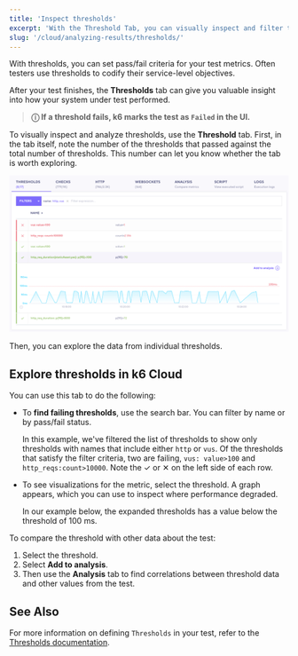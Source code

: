 ```yaml
---
title: 'Inspect thresholds'
excerpt: 'With the Threshold Tab, you can visually inspect and filter the performance of your Thresholds during a k6 test.'
slug: '/cloud/analyzing-results/thresholds/'
---
```


With thresholds, you can set pass/fail criteria for your test metrics.
Often testers use thresholds to codify their service-level objectives.

After your test finishes, the **Thresholds** tab can give you valuable insight into how your system under test performed.

> **ⓘ If a threshold fails, k6 marks the test as `Failed` in the UI.**

To visually inspect and analyze thresholds, use the **Threshold** tab.
First, in the tab itself, note the number of the thresholds that passed against the total number of thresholds.
This number can let you know whether the tab is worth exploring.

![Thresholds Tab](./images/03-Threshold-Tab/thresholds-tab.png)

Then, you can explore the data from individual thresholds.

## Explore thresholds in k6 Cloud

You can use this tab to do the following:

- To **find failing thresholds**, use the search bar. You can filter by name or by pass/fail status.

  In this example, we've filtered the list of thresholds to show only thresholds with names that include either `http` or `vus`.
  Of the thresholds that satisfy the filter criteria, two are failing, `vus: value>100` and `http_reqs:count>10000`.
  Note the &#10003; or &#10005; on the left side of each row.
- To see visualizations for the metric, select the threshold.
  A graph appears, which you can use to inspect where performance degraded.

  In our example below, the expanded thresholds has a value below the threshold of 100 ms.

To compare the threshold with other data about the test:
1. Select the threshold.
1. Select **Add to analysis**.
1. Then use the **Analysis** tab to find correlations between threshold data and other values from the test.

## See Also

For more information on defining `Thresholds` in your test, refer to the [Thresholds documentation](/using-k6/thresholds).
